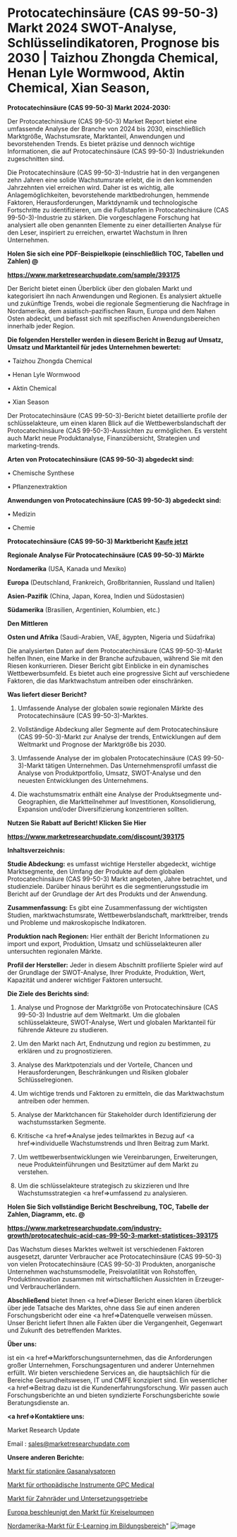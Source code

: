 # Protocatechinsäure (CAS 99-50-3) Markt 2024 SWOT-Analyse, Schlüsselindikatoren, Prognose bis 2030 | Taizhou Zhongda Chemical, Henan Lyle Wormwood, Aktin Chemical, Xian Season, 

<strong>Protocatechinsäure (CAS 99-50-3) Markt 2024-2030:</strong>

Der Protocatechinsäure (CAS 99-50-3) Market Report bietet eine umfassende Analyse der Branche von 2024 bis 2030, einschließlich Marktgröße, Wachstumsrate, Marktanteil, Anwendungen und bevorstehenden Trends. Es bietet präzise und dennoch wichtige Informationen, die auf Protocatechinsäure (CAS 99-50-3) Industriekunden zugeschnitten sind.

Die Protocatechinsäure (CAS 99-50-3)-Industrie hat in den vergangenen zehn Jahren eine solide Wachstumsrate erlebt, die in den kommenden Jahrzehnten viel erreichen wird. Daher ist es wichtig, alle Anlagemöglichkeiten, bevorstehende marktbedrohungen, hemmende Faktoren, Herausforderungen, Marktdynamik und technologische Fortschritte zu identifizieren, um die Fußstapfen in Protocatechinsäure (CAS 99-50-3)-Industrie zu stärken. Die vorgeschlagene Forschung hat analysiert alle oben genannten Elemente zu einer detaillierten Analyse für den Leser, inspiriert zu erreichen, erwartet Wachstum in Ihren Unternehmen.



<strong>Holen Sie sich eine PDF-Beispielkopie (einschließlich TOC, Tabellen und Zahlen) @
</strong>

<strong><a href=https://www.marketresearchupdate.com/sample/393175>

<strong>https://www.marketresearchupdate.com/sample/393175</u></font></a></strong></strong>

Der Bericht bietet einen Überblick über den globalen Markt und kategorisiert ihn nach Anwendungen und Regionen. Es analysiert aktuelle und zukünftige Trends, wobei die regionale Segmentierung die Nachfrage in Nordamerika, dem asiatisch-pazifischen Raum, Europa und dem Nahen Osten abdeckt, und befasst sich mit spezifischen Anwendungsbereichen innerhalb jeder Region.



<strong>Die folgenden Hersteller werden in diesem Bericht in Bezug auf Umsatz, Umsatz und Marktanteil für jedes Unternehmen bewertet:</strong>

• Taizhou Zhongda Chemical

• Henan Lyle Wormwood

• Aktin Chemical

• Xian Season

Der Protocatechinsäure (CAS 99-50-3)-Bericht bietet detaillierte profile der schlüsselakteure, um einen klaren Blick auf die Wettbewerbslandschaft der Protocatechinsäure (CAS 99-50-3)-Aussichten zu ermöglichen. Es versteht auch Markt neue Produktanalyse, Finanzübersicht, Strategien und marketing-trends.



<strong>Arten von Protocatechinsäure (CAS 99-50-3) abgedeckt sind:</strong>

• Chemische Synthese

• Pflanzenextraktion



<strong>Anwendungen von Protocatechinsäure (CAS 99-50-3) abgedeckt sind:</strong>

• Medizin

• Chemie



<strong>Protocatechinsäure (CAS 99-50-3) Marktbericht <a href=https://www.marketresearchupdate.com/buynow/393175>Kaufe jetzt</a></strong>



<strong>Regionale Analyse Für Protocatechinsäure (CAS 99-50-3) Märkte</strong>



<strong>Nordamerika</strong> (USA, Kanada und Mexiko)



<strong>Europa</strong> (Deutschland, Frankreich, Großbritannien, Russland und Italien)



<strong>Asien-Pazifik</strong> (China, Japan, Korea, Indien und Südostasien)



<strong>Südamerika</strong> (Brasilien, Argentinien, Kolumbien, etc.)



<strong>Den Mittleren</strong> 

<strong>Osten und Afrika</strong> (Saudi-Arabien, VAE, ägypten, Nigeria und Südafrika)

Die analysierten Daten auf dem Protocatechinsäure (CAS 99-50-3)-Markt helfen Ihnen, eine Marke in der Branche aufzubauen, während Sie mit den Riesen konkurrieren. Dieser Bericht gibt Einblicke in ein dynamisches Wettbewerbsumfeld. Es bietet auch eine progressive Sicht auf verschiedene Faktoren, die das Marktwachstum antreiben oder einschränken.



<strong>Was liefert dieser Bericht?</strong>

1. Umfassende Analyse der globalen sowie regionalen Märkte des Protocatechinsäure (CAS 99-50-3)-Marktes.

2. Vollständige Abdeckung aller Segmente auf dem Protocatechinsäure (CAS 99-50-3)-Markt zur Analyse der trends, Entwicklungen auf dem Weltmarkt und Prognose der Marktgröße bis 2030.

3. Umfassende Analyse der im globalen Protocatechinsäure (CAS 99-50-3)-Markt tätigen Unternehmen. Das Unternehmensprofil umfasst die Analyse von Produktportfolio, Umsatz, SWOT-Analyse und den neuesten Entwicklungen des Unternehmens.

4. Die wachstumsmatrix enthält eine Analyse der Produktsegmente und-Geographien, die Marktteilnehmer auf Investitionen, Konsolidierung, Expansion und/oder Diversifizierung konzentrieren sollten.



<strong>Nutzen Sie Rabatt auf Bericht! Klicken Sie Hier
</strong>

<strong><a href=https://www.marketresearchupdate.com/discount/393175>https://www.marketresearchupdate.com/discount/393175</b></u></font></strong></a>



<strong>Inhaltsverzeichnis:</strong>



<strong>Studie Abdeckung:</strong> es umfasst wichtige Hersteller abgedeckt, wichtige Marktsegmente, den Umfang der Produkte auf dem globalen Protocatechinsäure (CAS 99-50-3) Markt angeboten, Jahre betrachtet, und studienziele. Darüber hinaus berührt es die segmentierungsstudie im Bericht auf der Grundlage der Art des Produkts und der Anwendung.



<strong>Zusammenfassung:</strong> Es gibt eine Zusammenfassung der wichtigsten Studien, marktwachstumsrate, Wettbewerbslandschaft, markttreiber, trends und Probleme und makroskopische Indikatoren.



<strong>Produktion nach Regionen:</strong> Hier enthält der Bericht Informationen zu import und export, Produktion, Umsatz und schlüsselakteuren aller untersuchten regionalen Märkte.



<strong>Profil der Hersteller:</strong> Jeder in diesem Abschnitt profilierte Spieler wird auf der Grundlage der SWOT-Analyse, Ihrer Produkte, Produktion, Wert, Kapazität und anderer wichtiger Faktoren untersucht.



<strong>Die Ziele des Berichts sind:</strong>

1) Analyse und Prognose der Marktgröße von Protocatechinsäure (CAS 99-50-3) Industrie auf dem Weltmarkt.
Um die globalen schlüsselakteure, SWOT-Analyse, Wert und globalen Marktanteil für führende Akteure zu studieren.

2) Um den Markt nach Art, Endnutzung und region zu bestimmen, zu erklären und zu prognostizieren.

3) Analyse des Marktpotenzials und der Vorteile, Chancen und Herausforderungen, Beschränkungen und Risiken globaler Schlüsselregionen.

4) Um wichtige trends und Faktoren zu ermitteln, die das Marktwachstum antreiben oder hemmen.

5) Analyse der Marktchancen für Stakeholder durch Identifizierung der wachstumsstarken Segmente.

6) Kritische <a href=>Analyse</a> jedes teilmarktes in Bezug auf <a href=>individuelle</a> Wachstumstrends und Ihren Beitrag zum Markt.

7) Um wettbewerbsentwicklungen wie Vereinbarungen, Erweiterungen, neue Produkteinführungen und Besitztümer auf dem Markt zu verstehen.

8) Um die schlüsselakteure strategisch zu skizzieren und Ihre Wachstumsstrategien <a href=>umfassend</a> zu analysieren.



<strong>Holen Sie Sich vollständige Bericht Beschreibung, TOC, Tabelle der Zahlen, Diagramm, etc. @ </strong>

<strong><a href=https://www.marketresearchupdate.com/industry-growth/protocatechuic-acid-cas-99-50-3-market-statistices-393175>https://www.marketresearchupdate.com/industry-growth/protocatechuic-acid-cas-99-50-3-market-statistices-393175</a></font></strong>

Das Wachstum dieses Marktes weltweit ist verschiedenen Faktoren ausgesetzt, darunter Verbraucher ace Protocatechinsäure (CAS 99-50-3) von vielen Protocatechinsäure (CAS 99-50-3) Produkten, anorganische Unternehmen wachstumsmodelle, Preisvolatilität von Rohstoffen, Produktinnovation zusammen mit wirtschaftlichen Aussichten in Erzeuger-und Verbraucherländern.



<strong>Abschließend</strong> bietet Ihnen <a href=>Dieser</a> Bericht einen klaren überblick über jede Tatsache des Marktes, ohne dass Sie auf einen anderen Forschungsbericht oder eine <a href=>Datenquelle</a> verweisen müssen. Unser Bericht liefert Ihnen alle Fakten über die Vergangenheit, Gegenwart und Zukunft des betreffenden Marktes.



<strong>Über uns:</strong>

 ist ein <a href=>Marktfors</a>chungsunternehmen, das die Anforderungen großer Unternehmen, Forschungsagenturen und anderer Unternehmen erfüllt. Wir bieten verschiedene Services an, die hauptsächlich für die Bereiche Gesundheitswesen, IT und CMFE konzipiert sind. Ein wesentlicher <a href=>Beitrag</a> dazu ist die Kundenerfahrungsforschung. Wir passen auch Forschungsberichte an und bieten syndizierte Forschungsberichte sowie Beratungsdienste an.



<strong><a href=>Kontaktiere uns:</a></strong>

Market Research Update

Email : sales@marketresearchupdate.com



<strong>Unsere anderen Berichte:</strong>

<a href=https://www.linkedin.com/pulse/fixed-gas-analyzer-market-size-growth-set-surge>Markt für stationäre Gasanalysatoren</a>

<a href=https://www.linkedin.com/pulse/orthopedic-instrument-gpc-medical-market-2023>Markt für orthopädische Instrumente GPC Medical</a>

<a href=https://www.linkedin.com/pulse/gears-gear-reducers-market-size-trends-consumption>Markt für Zahnräder und Untersetzungsgetriebe</a>

<a href=https://www.linkedin.com/pulse/europe-accelerate-centrifugal-pumps-market-2023>Europa beschleunigt den Markt für Kreiselpumpen</a>

<a href=https://www.linkedin.com/pulse/north-america-education-elearning-market-kg46f/>Nordamerika-Markt für E-Learning im Bildungsbereich</a>"
![image](https://github.com/Gayatrikarjule/Market-Analysis-360/assets/97346546/d79be0aa-430d-4847-8ec1-c512f338ec03)
